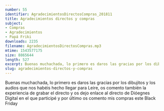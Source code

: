 ```yaml
---
number: 55
identifier: AgradecimientosDirectosCompras_201811
title: Agradecimientos directos y compras
subject:
- Compras
- Agradecimientos
- Papá Friki
downloads: 2235
filename: AgradecimientosDirectosCompras.mp3
mtime: 1543577175
size: 8865644
length: 527
excerpt: Buenas muchachada, lo primero es daros las gracias por los dibujitos y los audios que nos habéis hecho llegar para Leire, os comento también la experi
slug: agradecimientos-directos-y-compras
---
```

Buenas muchachada, lo primero es daros las gracias por los dibujitos y los audios que nos habéis hecho llegar para Leire, os comento también la experiencia de grabar el directo y os dejo enlace al directo de Dióegnes Digital en el que participé y por último os comento mis compras este Black Friday